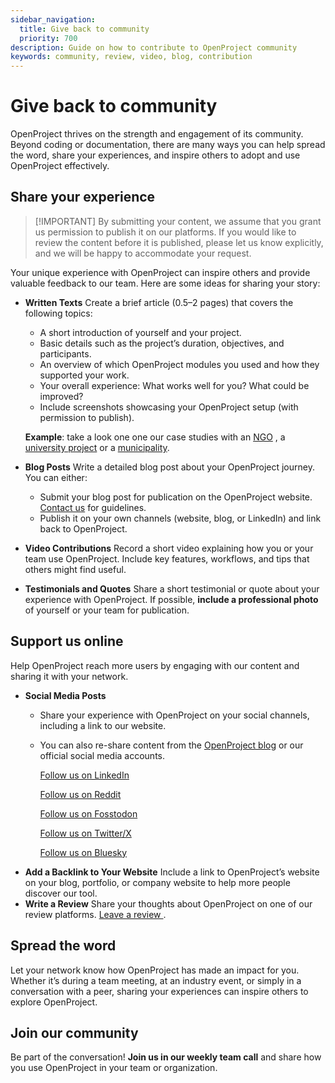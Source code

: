 ```yaml
---
sidebar_navigation:
  title: Give back to community
  priority: 700
description: Guide on how to contribute to OpenProject community
keywords: community, review, video, blog, contribution
---
```


# Give back to community

OpenProject thrives on the strength and engagement of its community. Beyond coding or documentation, there are many ways you can help spread the word, share your experiences, and inspire others to adopt and use OpenProject effectively. 

## Share your experience

> [!IMPORTANT] By submitting your content, we assume that you grant us permission to publish it on our platforms. If you would like to review the content before it is published, please let us know explicitly, and we will be happy to accommodate your request.

Your unique experience with OpenProject can inspire others and provide valuable feedback to our team. Here are some ideas for sharing your story:

- **Written Texts**
  Create a brief article (0.5–2 pages) that covers the following topics:

  - A short introduction of yourself and your project.
  - Basic details such as the project’s duration, objectives, and participants.
  - An overview of which OpenProject modules you used and how they supported your work.
  - Your overall experience: What works well for you? What could be improved?
  - Include screenshots showcasing your OpenProject setup (with permission to publish).

  **Example**: take a look one one our case studies with an [NGO](https://www.openproject.org/project-management-ngos-foundations/case-study-open-source-initiative-osi/) , a [university project](https://www.openproject.org/project-management-universities-research/case-study-rewrite/) or a [municipality](https://www.openproject.org/project-management-public-sector/case-study-city-ravensburg/).

- **Blog Posts**
  Write a detailed blog post about your OpenProject journey. You can either:

  - Submit your blog post for publication on the OpenProject website. [Contact us](https://www.openproject.org/contact/) for guidelines.
  - Publish it on your own channels (website, blog, or LinkedIn) and link back to OpenProject.

- **Video Contributions**
  Record a short video explaining how you or your team use OpenProject. Include key features, workflows, and tips that others might find useful.

- **Testimonials and Quotes**
  Share a short testimonial or quote about your experience with OpenProject. If possible, **include a professional photo** of yourself or your team for publication.

## Support us online

Help OpenProject reach more users by engaging with our content and sharing it with your network.

- **Social Media Posts**
  - Share your experience with OpenProject on your social channels, including a link to our website. 
  - You can also re-share content from the [OpenProject blog](https://www.openproject.org/blog/) or our official social media accounts.
  
      [Follow us on LinkedIn](https://www.linkedin.com/company/openproject-gmbh)
  
      [Follow us on Reddit](https://www.reddit.com/r/openproject)
  
      [Follow us on Fosstodon](https://fosstodon.org/@openproject)
  
      [Follow us on Twitter/X](https://twitter.com/openproject)
  
      [Follow us on Bluesky](https://bsky.app/profile/openproject.bsky.social)
- **Add a Backlink to Your Website**
  Include a link to OpenProject’s website on your blog, portfolio, or company website to help more people discover our tool.
- **Write a Review**
  Share your thoughts about OpenProject on one of our review platforms. [Leave a review ](https://www.openproject.org/reviews/).

## Spread the word

Let your network know how OpenProject has made an impact for you. Whether it’s during a team meeting, at an industry event, or simply in a conversation with a peer, sharing your experiences can inspire others to explore OpenProject.

## Join our community

Be part of the conversation! **Join us in our weekly team call** and share how you use OpenProject in your team or organization. 
